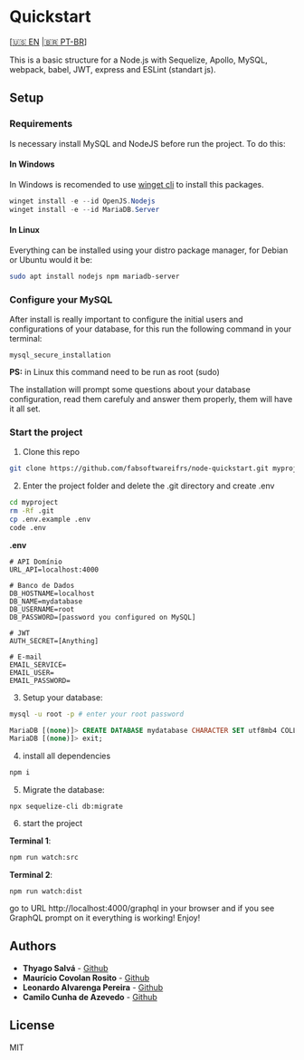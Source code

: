# Quickstart
<p align="right;">[<a href="https://github.com/fabsoftwareifrs/node-quickstart/blob/main/README.md">🇺🇸 EN</a> |<a href="https://github.com/fabsoftwareifrs/node-quickstart/blob/main/README.pt-br.md">🇧🇷 PT-BR</a>]</p>

This is a basic structure for a Node.js with Sequelize, Apollo, MySQL, webpack, babel, JWT, express and ESLint (standart js).

## Setup
### Requirements
Is necessary install MySQL and NodeJS before run the project. To do this:

#### In Windows

In Windows is recomended to use [winget cli](https://github.com/microsoft/winget-cli) to install this packages.

```powershell
winget install -e --id OpenJS.Nodejs
winget install -e --id MariaDB.Server
```  

#### In Linux

 Everything can be installed using your distro package manager, for Debian or Ubuntu would it be:

 ```bash
 sudo apt install nodejs npm mariadb-server
 ```

 ### Configure your MySQL
 After install is really important to configure the initial users and configurations of your database, for this run the following command in your terminal:
 ```
 mysql_secure_installation
 ```
 **PS:** in Linux this command need to be run as root (sudo)

 The installation will prompt some questions about your database configuration, read them carefuly and answer them properly, them will have it all set.

### Start the project
1. Clone this repo
```bash
git clone https://github.com/fabsoftwareifrs/node-quickstart.git myproject
```
2. Enter the project folder and delete the .git directory and create .env
```bash
cd myproject
rm -Rf .git
cp .env.example .env
code .env
```
**.env**
```
# API Domínio
URL_API=localhost:4000

# Banco de Dados
DB_HOSTNAME=localhost
DB_NAME=mydatabase
DB_USERNAME=root
DB_PASSWORD=[password you configured on MySQL]

# JWT
AUTH_SECRET=[Anything]

# E-mail
EMAIL_SERVICE=
EMAIL_USER=
EMAIL_PASSWORD=
```

3. Setup your database:
```bash 
mysql -u root -p # enter your root password
```
```SQL
MariaDB [(none)]> CREATE DATABASE mydatabase CHARACTER SET utf8mb4 COLLATE utf8mb4_unicode_ci;
MariaDB [(none)]> exit;
```

4. install all dependencies
```bash
npm i
```

5. Migrate the database:
```
npx sequelize-cli db:migrate
```


6. start the project

**Terminal 1**:
```bash
npm run watch:src
```
**Terminal 2**:
```
npm run watch:dist
```
go to URL http://localhost:4000/graphql in your browser and if you see GraphQL prompt on it everything is working! Enjoy!

## Authors

- **Thyago Salvá** - [Github](https://github.com/Salvah)
- **Maurício Covolan Rosito** - [Github](https://github.com/mauriciorosito)
- **Leonardo Alvarenga Pereira** - [Github](https://github.com/leonardoalvarengapereira)
- **Camilo Cunha de Azevedo** - [Github](https://github.com/Camilotk)

## License
MIT
